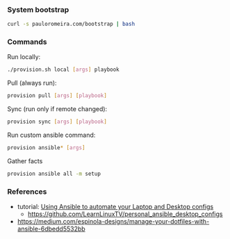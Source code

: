 ### System bootstrap
```sh
curl -s pauloromeira.com/bootstrap | bash
```

### Commands
Run locally:
```sh
./provision.sh local [args] playbook
```

Pull (always run):
```sh
provision pull [args] [playbook]
```

Sync (run only if remote changed):
```sh
provision sync [args] [playbook]
```

Run custom ansible command:
```sh
provision ansible* [args]
```

Gather facts
```sh
provision ansible all -m setup
```

### References
- tutorial: [Using Ansible to automate your Laptop and Desktop configs](https://www.youtube.com/watch?v=gIDywsGBqf4)
  - https://github.com/LearnLinuxTV/personal_ansible_desktop_configs
- https://medium.com/espinola-designs/manage-your-dotfiles-with-ansible-6dbedd5532bb
